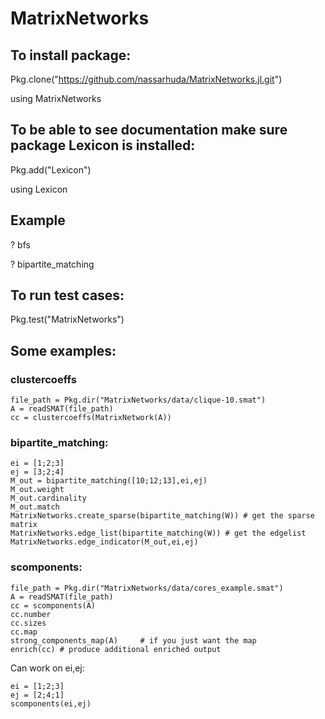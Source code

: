 # MatrixNetworks

## To install package:
Pkg.clone("https://github.com/nassarhuda/MatrixNetworks.jl.git")

using MatrixNetworks
## To be able to see documentation make sure package Lexicon is installed:
Pkg.add("Lexicon")

using Lexicon

## Example
? bfs

? bipartite_matching

## To run test cases:
Pkg.test("MatrixNetworks")

## Some examples:
### clustercoeffs
```
file_path = Pkg.dir("MatrixNetworks/data/clique-10.smat")
A = readSMAT(file_path)
cc = clustercoeffs(MatrixNetwork(A))
```

### bipartite_matching:
```
ei = [1;2;3]
ej = [3;2;4]
M_out = bipartite_matching([10;12;13],ei,ej)
M_out.weight
M_out.cardinality
M_out.match
MatrixNetworks.create_sparse(bipartite_matching(W)) # get the sparse matrix
MatrixNetworks.edge_list(bipartite_matching(W)) # get the edgelist
MatrixNetworks.edge_indicator(M_out,ei,ej)
```

### scomponents:
```
file_path = Pkg.dir("MatrixNetworks/data/cores_example.smat")
A = readSMAT(file_path)
cc = scomponents(A)
cc.number
cc.sizes
cc.map
strong_components_map(A)     # if you just want the map
enrich(cc) # produce additional enriched output
```

Can work on ei,ej:
```
ei = [1;2;3]
ej = [2;4;1]
scomponents(ei,ej)
```

